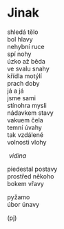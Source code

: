 Jinak
=====

shledá tělo  
bol hlavy  
nehybní ruce  
spí nohy  
úzko až běda  
ve svalu snahy  
křídla motýlí  
prach doby  
já a já  
jsme sami  
stínohra mysli  
nádavkem stavy  
vakuem čela  
temní úvahy  
tak vzdálené  
volnosti vlohy

&nbsp;*vidina*

piedestal postavy  
prostřed někoho  
bokem vřavy  

pyžamo  
úbor únavy

(pj)

